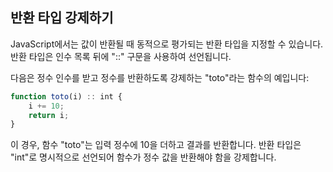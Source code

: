 ## 반환 타입 강제하기

JavaScript에서는 값이 반환될 때 동적으로 평가되는 반환 타입을 지정할 수 있습니다. 반환 타입은 인수 목록 뒤에 "::" 구문을 사용하여 선언됩니다.

다음은 정수 인수를 받고 정수를 반환하도록 강제하는 "toto"라는 함수의 예입니다:

```javascript
function toto(i) :: int {
    i += 10;
    return i;
}
```

이 경우, 함수 "toto"는 입력 정수에 10을 더하고 결과를 반환합니다. 반환 타입은 "int"로 명시적으로 선언되어 함수가 정수 값을 반환해야 함을 강제합니다.